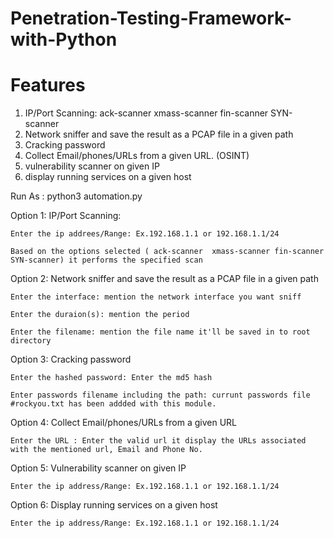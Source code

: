 # Penetration-Testing-Framework-with-Python

<h1>Features</h1>

1. IP/Port Scanning: ack-scanner  xmass-scanner fin-scanner SYN-scanner 
2. Network sniffer and save the result as a PCAP file in a given path
3. Cracking password
4. Collect Email/phones/URLs from a given URL. (OSINT)
5. vulnerability scanner on given IP
6. display running services on a given host

Run As : python3 automation.py

Option 1: IP/Port Scanning:

    Enter the ip addrees/Range: Ex.192.168.1.1 or 192.168.1.1/24
  
    Based on the options selected ( ack-scanner  xmass-scanner fin-scanner SYN-scanner) it performs the specified scan

Option 2: Network sniffer and save the result as a PCAP file in a given path

    Enter the interface: mention the network interface you want sniff
  
    Enter the duraion(s): mention the period
  
    Enter the filename: mention the file name it'll be saved in to root directory
    
Option 3: Cracking password

    Enter the hashed password: Enter the md5 hash
    
    Enter passwords filename including the path: currunt passwords file #rockyou.txt has been addded with this module.
    
Option 4: Collect Email/phones/URLs from a given URL
    
    Enter the URL : Enter the valid url it display the URLs associated with the mentioned url, Email and Phone No.
    
Option 5: Vulnerability scanner on given IP

    Enter the ip address/Range: Ex.192.168.1.1 or 192.168.1.1/24
    
Option 6: Display running services on a given host
    
    Enter the ip address/Range: Ex.192.168.1.1 or 192.168.1.1/24






